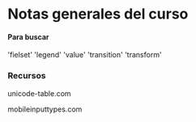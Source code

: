 
# Notas generales del curso

#### Para buscar

'fielset' 'legend' 'value' 'transition'
'transform'

### Recursos

unicode-table.com 

mobileinputtypes.com 